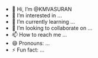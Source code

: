 - 👋 Hi, I’m @KMVASURAN
- 👀 I’m interested in ...
- 🌱 I’m currently learning ...
- 💞️ I’m looking to collaborate on ...
- 📫 How to reach me ...
- 😄 Pronouns: ...
- ⚡ Fun fact: ...

<!---
KMVASURAN/KMVASURAN is a ✨ special ✨ repository because its `README.md` (this file) appears on your GitHub profile.
You can click the Preview link to take a look at your changes.
--->
